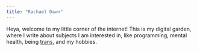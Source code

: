 ```yaml
---
title: "Rachael Dawn"
---
```


Heya, welcome to my little corner of the internet! This is my digital garden, where I write about subjects I am interested in, like programming, mental health, being [trans](notes/transgender/i-am-rachael.md), and my hobbies.

